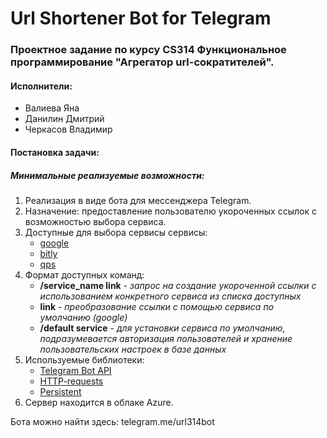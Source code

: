 # Url Shortener Bot for Telegram
### Проектное задание по курсу CS314 Функциональное программирование "Агрегатор url-сократителей".  

#### Исполнители:  
* Валиева Яна
* Данилин Дмитрий 
* Черкасов Владимир

#### Постановка задачи: 
##### Минимальные реализуемые возможности:  
1. Реализация в виде бота для мессенджера Telegram.  
2. Назначение: предоставление пользователю укороченных ссылок с возможностью выбора сервиса.
3. Доступные для выбора сервисы сервисы:   
    * [google](https://goo.gl/ "Сервис по умолчанию")
    * [bitly](https://bitly.com/)
    * [qps](http://qps.ru/)
4. Формат доступных команд:
    * **/service_name link** - *запрос на создание укороченной ссылки с использованием конкретного сервиса из списка доступных*
    * **link** - *преобразование ссылки с помощью сервиса по умолчанию (google)*
    * **/default service** - *для установки сервиса по умолчанию, подразумевается авторизация пользователей и хранение пользовательских настроек в базе данных*
5. Используемые библиотеки: 
    * [Telegram Bot API](https://hackage.haskell.org/package/telegram-api)
    * [HTTP-requests](https://hackage.haskell.org/package/http-client)
    * [Persistent](https://hackage.haskell.org/package/persistent) 
6. Сервер находится в облаке Azure.   

Бота можно найти здесь: telegram.me/url314bot  


